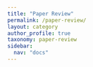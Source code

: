 ```yaml
---
title: "Paper Review"
permalink: /paper-review/
layout: category
author_profile: true
taxonomy: paper-review
sidebar:
  nav: "docs"
---
```

